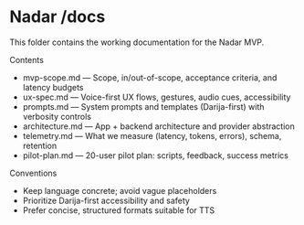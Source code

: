 # Nadar /docs

This folder contains the working documentation for the Nadar MVP.

Contents
- mvp-scope.md — Scope, in/out-of-scope, acceptance criteria, and latency budgets
- ux-spec.md — Voice-first UX flows, gestures, audio cues, accessibility
- prompts.md — System prompts and templates (Darija-first) with verbosity controls
- architecture.md — App + backend architecture and provider abstraction
- telemetry.md — What we measure (latency, tokens, errors), schema, retention
- pilot-plan.md — 20-user pilot plan: scripts, feedback, success metrics

Conventions
- Keep language concrete; avoid vague placeholders
- Prioritize Darija-first accessibility and safety
- Prefer concise, structured formats suitable for TTS

